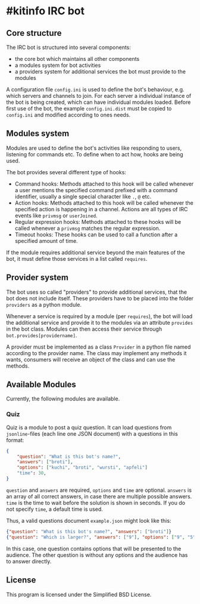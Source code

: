 #kitinfo IRC bot
================

Core structure
--------------
The IRC bot is structured into several components:

- the core bot which maintains all other components
- a modules system for bot activities
- a providers system for additional services the bot must provide to the
  modules

A configuration file `config.ini` is used to define the bot's behaviour,
e.g. which servers and channels to join. For each server a individual
instance of the bot is being created, which can have individual modules
loaded.
Before first use of the bot, the example `config.ini.dist` must be copied
to `config.ini` and modified according to ones needs.

Modules system
--------------
Modules are used to define the bot's activities like responding to users,
listening for commands etc.
To define when to act how, hooks are being used.

The bot provides several different type of hooks:

- Command hooks: Methods attached to this hook will be called whenever
  a user mentions the specified command prefixed with a command identifier,
  usually a single special character like `.`, `@` etc.
- Action hooks: Methods attached to this hook will be called whenever
  the specified action is happening in a channel. Actions are all types
  of IRC events like `privmsg` or `userJoined`.
- Regular expression hooks: Methods attached to these hooks will be called
  whenever a `privmsg` matches the regular expression.
- Timeout hooks: These hooks can be used to call a function after a
  specified amount of time.

If the module requires additional service beyond the main features of the
bot, it must define those services in a list called `requires`.


Provider system
---------------
The bot uses so called "providers" to provide additional services,
that the bot does not include itself. These providers have to be placed
into the folder `providers` as a python module.

Whenever a service is required by a module (per `requires`), the bot
will load the additional service and provide it to the modules via an
attribute `provides` in the bot class. Modules can then access their
service through `bot.provides[providername]`.

A provider must be implemented as a class `Provider` in a python file named
according to the provider name. The class may implement any methods it wants,
consumers will receive an object of the class and can use the methods.


Available Modules
-----------------

Currently, the following modules are available.

### Quiz

Quiz is a module to post a quiz question. It can load questions from
`jsonline`-files (each line one JSON document) with a questions in this
format:

```json
{
    "question": "What is this bot's name?",
    "answers": ["broti"],
    "options": ["kuchi", "broti", "wursti", "apfeli"]
    "time": 30,
}
```

`question` and `answers` are required, `options` and `time` are optional.
`answers` is an array of all correct answers, in case there are multiple
possible answers. `time` is the time to wait before the solution is shown
in seconds. If you do not specify `time`, a default time is used.

Thus, a valid questions document `example.json` might look like this:

```json
{"question": "What is this bot's name?", "answers": ["broti"]}
{"question": "Which is larger?", "answers": ["9"], "options": ["9", "5"]}
```

In this case, one question contains options that will be presented to the
audience. The other question is without any options and the audience has to
answer directly.


License
-------
This program is licensed under the Simplified BSD License.
